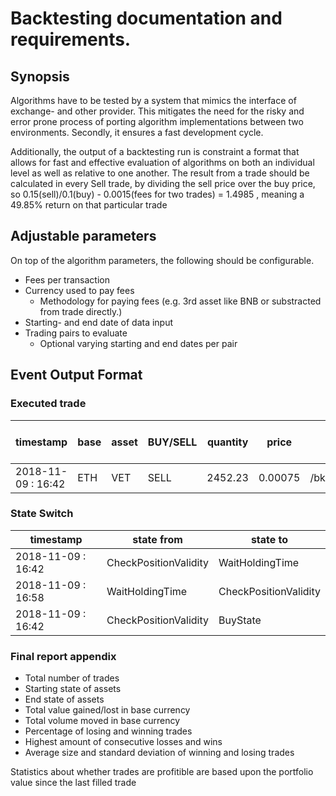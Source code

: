 # Backtesting documentation and requirements.

## Synopsis
Algorithms have to be tested by a system that mimics the interface 
of exchange- and other provider. This mitigates the need for the risky and error prone
process of porting algorithm implementations between two environments. Secondly, it ensures
a fast development cycle.
 
Additionally, the output of a backtesting run is
constraint a format that allows for fast and effective evaluation
of algorithms on both an individual level as well as relative to one another.
The result from a trade should be calculated in every Sell trade, by dividing the sell price over the buy price, so 0.15(sell)/0.1(buy) - 0.0015(fees for two trades) = 1.4985 , meaning a 49.85% return on that particular trade



## Adjustable parameters
On top of the algorithm parameters, the following should be configurable.

* Fees per transaction
* Currency used to pay fees
    * Methodology for paying fees (e.g. 3rd asset like BNB or substracted from trade directly.)
* Starting- and end date of data input
* Trading pairs to evaluate
    * Optional varying starting and end dates per pair
    
## Event Output Format

### Executed trade
| timestamp             | base   | asset | BUY/SELL | quantity | price   | total assets after(url?)| result minus fees |
| ---                   | ---    | ---   | ---      | ---      | ---     | ---                     | ---               |
| 2018-11-09 : 16:42    | ETH    | VET   | SELL     | 2452.23  | 0.00075 | /bk/assets/4244.md      | 1.0.135           |

### State Switch
| timestamp             | state from              | state to                |
| ---                   | ---                     | ---                     |
| 2018-11-09 : 16:42    | CheckPositionValidity   | WaitHoldingTime         |
| 2018-11-09 : 16:58    | WaitHoldingTime         | CheckPositionValidity   |
| 2018-11-09 : 16:42    | CheckPositionValidity   | BuyState                |

### Final report appendix

* Total number of trades
* Starting state of assets
* End state of assets
* Total value gained/lost in base currency
* Total volume moved in base currency
* Percentage of losing and winning trades
* Highest amount of consecutive losses and wins
* Average size and standard deviation of winning and losing trades

Statistics about whether trades are profitible are based upon the portfolio value since the last filled trade
